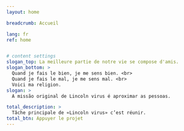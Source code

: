 ```yaml
---
layout: home

breadcrumb: Accueil

lang: fr
ref: home


# content settings
slogan_top: La meilleure partie de notre vie se compose d'amis.
slogan_bottom: >
  Quand je fais le bien, je me sens bien. <br>
  Quand je fais le mal, je me sens mal. <br>
  Voici ma religion.
slogan: >
  A missão original de Lincoln virus é aproximar as pessoas.

total_description: >
  Tâche principale de «Lincoln virus» c’est réunir.
total_btn: Appuyer le projet
---
```



